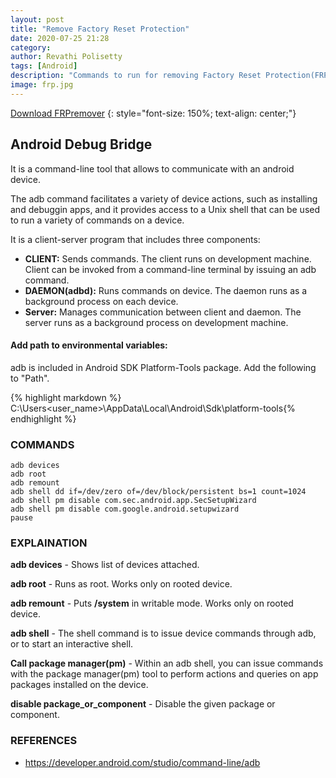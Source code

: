 ```yaml
---
layout: post
title: "Remove Factory Reset Protection"
date: 2020-07-25 21:28
category:
author: Revathi Polisetty
tags: [Android]
description: "Commands to run for removing Factory Reset Protection(FRP)"
image: frp.jpg
---
```


[Download FRPremover][1]
{: style="font-size: 150%; text-align: center;"}

[1]:{{site.baseurl}}/files/FRPremover.bat

## Android Debug Bridge

It is a command-line tool that allows to communicate with an android device.

The adb command facilitates a variety of device actions, such as installing and debuggin apps, and it provides access to a Unix shell that can be used to run a variety of commands on a device.

It is a client-server program that includes three components:

* **CLIENT:** Sends commands. The client runs on development machine. Client can be invoked from a command-line terminal by issuing an adb command.
*  **DAEMON(adbd):** Runs commands on device. The daemon runs as a background process on each device.
*  **Server:** Manages communication between client and daemon. The server runs as a background process on development machine.

#### Add path to environmental variables:

adb is included in Android SDK Platform-Tools package. Add the following to "Path".

{% highlight markdown %}
C:\Users\<user_name>\AppData\Local\Android\Sdk\platform-tools{% endhighlight %}

### COMMANDS

    adb devices
    adb root
    adb remount
    adb shell dd if=/dev/zero of=/dev/block/persistent bs=1 count=1024
    adb shell pm disable com.sec.android.app.SecSetupWizard
    adb shell pm disable com.google.android.setupwizard
    pause

### EXPLAINATION

**adb devices** - Shows list of devices attached.

**adb root** - Runs as root. Works only on rooted device.

**adb remount** - Puts **/system** in writable mode. Works only on rooted device.

**adb shell** - The shell command is to issue device commands through adb, or to start an interactive shell.

**Call package manager(pm)** - Within an adb shell, you can issue commands with the package manager(pm) tool to perform actions and queries on app packages installed on the device.

**disable package_or_component** - Disable the given package or component.

### REFERENCES
* <https://developer.android.com/studio/command-line/adb>
